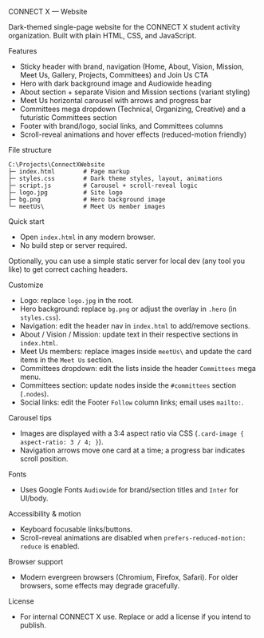 CONNECT X — Website

Dark-themed single-page website for the CONNECT X student activity organization. Built with plain HTML, CSS, and JavaScript.

Features
- Sticky header with brand, navigation (Home, About, Vision, Mission, Meet Us, Gallery, Projects, Committees) and Join Us CTA
- Hero with dark background image and Audiowide heading
- About section + separate Vision and Mission sections (variant styling)
- Meet Us horizontal carousel with arrows and progress bar
- Committees mega dropdown (Technical, Organizing, Creative) and a futuristic Committees section
- Footer with brand/logo, social links, and Committees columns
- Scroll-reveal animations and hover effects (reduced-motion friendly)

File structure
```
C:\Projects\ConnectXWebsite
├─ index.html        # Page markup
├─ styles.css        # Dark theme styles, layout, animations
├─ script.js         # Carousel + scroll-reveal logic
├─ logo.jpg          # Site logo
├─ bg.png            # Hero background image
└─ meetUs\           # Meet Us member images
```

Quick start
- Open `index.html` in any modern browser.
- No build step or server required.

Optionally, you can use a simple static server for local dev (any tool you like) to get correct caching headers.

Customize
- Logo: replace `logo.jpg` in the root.
- Hero background: replace `bg.png` or adjust the overlay in `.hero` (in `styles.css`).
- Navigation: edit the header nav in `index.html` to add/remove sections.
- About / Vision / Mission: update text in their respective sections in `index.html`.
- Meet Us members: replace images inside `meetUs\` and update the card items in the `Meet Us` section.
- Committees dropdown: edit the lists inside the header `Committees` mega menu.
- Committees section: update nodes inside the `#committees` section (`.nodes`).
- Social links: edit the Footer `Follow` column links; email uses `mailto:`.

Carousel tips
- Images are displayed with a 3:4 aspect ratio via CSS (`.card-image { aspect-ratio: 3 / 4; }`).
- Navigation arrows move one card at a time; a progress bar indicates scroll position.

Fonts
- Uses Google Fonts `Audiowide` for brand/section titles and `Inter` for UI/body.

Accessibility & motion
- Keyboard focusable links/buttons.
- Scroll-reveal animations are disabled when `prefers-reduced-motion: reduce` is enabled.

Browser support
- Modern evergreen browsers (Chromium, Firefox, Safari). For older browsers, some effects may degrade gracefully.

License
- For internal CONNECT X use. Replace or add a license if you intend to publish.


